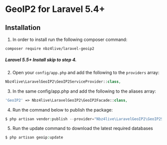 # GeoIP2 for Laravel 5.4+

## Installation

1) In order to install run the following composer command:

``` bash
composer require nbz4live/laravel-geoip2
```
##### Laravel 5.5+ Install skip to step 4.

2) Open your `config/app.php` and add the following to the `providers` array:

``` php
Nbz4live\LaravelGeoIP2\GeoIP2ServiceProvider::class,
```

3) In the same config/app.php and add the following to the aliases array:

``` php
'GeoIP2' => Nbz4live\LaravelGeoIP2\GeoIP2Facade::class,
```

4) Run the command below to publish the package:

``` php
$ php artisan vendor:publish --provider="Nbz4live\LaravelGeoIP2\GeoIP2ServiceProvider"
```

5) Run the update command to download the latest required databases

``` php
$ php artisan geoip:update
```
